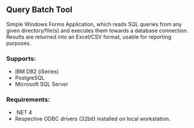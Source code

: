 <h2>Query Batch Tool</h2>

Simple Windows Forms Application, which reads SQL queries from any given directory/file(s) and executes them towards a database connection.
Results are returned into an Excel/CSV format, usable for reporting purposes.

<h3>Supports:</h3>
<ul>
<li>IBM DB2 (iSeries)</li>
<li>PostgreSQL</li>
<li>Microsoft SQL Server</li>
</ul>
  
<h3>Requirements:</h3>
<ul>
<li>.NET 4</li>
<li>Respective ODBC drivers (32bit) installed on local workstation.</li>
</ul>
